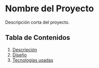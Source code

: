 # Nombre del Proyecto

Descripción corta del proyecto.

## Tabla de Contenidos
1. [Descripción](#descripción)
2. [Diseño](#diseño)
3. [Tecnologías usadas](#tecnologías)

